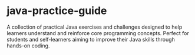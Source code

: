 # java-practice-guide
A collection of practical Java exercises and challenges designed to help learners understand and reinforce core programming concepts. Perfect for students and self-learners aiming to improve their Java skills through hands-on coding.
